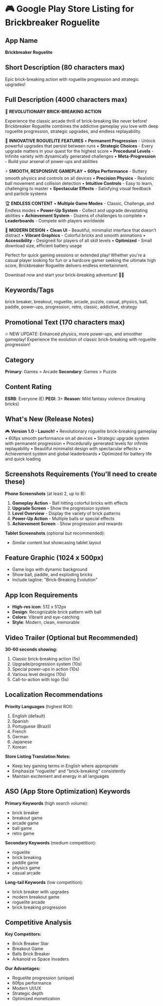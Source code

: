 # 🎮 Google Play Store Listing for Brickbreaker Roguelite

## App Name
**Brickbreaker Roguelite**

## Short Description (80 characters max)
Epic brick-breaking action with roguelite progression and strategic upgrades!

## Full Description (4000 characters max)

🚀 **REVOLUTIONARY BRICK-BREAKING ACTION**

Experience the classic arcade thrill of brick-breaking like never before! Brickbreaker Roguelite combines the addictive gameplay you love with deep roguelite progression, strategic upgrades, and endless replayability.

🎯 **INNOVATIVE ROGUELITE FEATURES**
• **Permanent Progression** - Unlock powerful upgrades that persist between runs
• **Strategic Choices** - Every upgrade matters in your quest for the highest score
• **Procedural Levels** - Infinite variety with dynamically generated challenges
• **Meta-Progression** - Build your arsenal of power-ups and abilities

⚡ **SMOOTH, RESPONSIVE GAMEPLAY**
• **60fps Performance** - Buttery smooth physics and controls on all devices
• **Precision Physics** - Realistic ball movement and collision detection
• **Intuitive Controls** - Easy to learn, challenging to master
• **Spectacular Effects** - Satisfying visual feedback and particle systems

🏆 **ENDLESS CONTENT**
• **Multiple Game Modes** - Classic, Challenge, and Endless modes
• **Power-Up System** - Collect and upgrade devastating abilities
• **Achievement System** - Dozens of challenges to complete
• **Leaderboards** - Compete with players worldwide

🎨 **MODERN DESIGN**
• **Clean UI** - Beautiful, minimalist interface that doesn't distract
• **Vibrant Graphics** - Colorful bricks and smooth animations
• **Accessibility** - Designed for players of all skill levels
• **Optimized** - Small download size, efficient battery usage

Perfect for quick gaming sessions or extended play! Whether you're a casual player looking for fun or a hardcore gamer seeking the ultimate high score, Brickbreaker Roguelite delivers endless entertainment.

Download now and start your brick-breaking adventure! 🧱💥

## Keywords/Tags
brick breaker, breakout, roguelite, arcade, puzzle, casual, physics, ball, paddle, power-ups, progression, retro, classic, addictive, strategy

## Promotional Text (170 characters max)
🔥 NEW UPDATE: Enhanced physics, more power-ups, and smoother gameplay! Experience the evolution of classic brick-breaking with roguelite progression!

## Category
**Primary**: Games > Arcade
**Secondary**: Games > Puzzle

## Content Rating
**ESRB**: Everyone (E)
**PEGI**: 3+
**Reason**: Mild fantasy violence (breaking bricks)

## What's New (Release Notes)
🎮 **Version 1.0 - Launch!**
• Revolutionary roguelite brick-breaking gameplay
• 60fps smooth performance on all devices
• Strategic upgrade system with permanent progression
• Procedurally generated levels for infinite replayability
• Beautiful minimalist design with spectacular effects
• Achievement system and global leaderboards
• Optimized for battery life and quick loading

## Screenshots Requirements (You'll need to create these)

**Phone Screenshots** (at least 2, up to 8):
1. **Gameplay Action** - Ball hitting colorful bricks with effects
2. **Upgrade Screen** - Show the progression system
3. **Level Overview** - Display the variety of brick patterns
4. **Power-Up Action** - Multiple balls or special effects
5. **Achievement Screen** - Show progression and rewards

**Tablet Screenshots** (optional but recommended):
- Similar content but showcasing tablet layout

## Feature Graphic (1024 x 500px)
- Game logo with dynamic background
- Show ball, paddle, and exploding bricks
- Include tagline: "Brick-Breaking Evolution"

## App Icon Requirements
- **High-res icon**: 512 x 512px
- **Design**: Recognizable brick pattern with ball
- **Colors**: Vibrant and eye-catching
- **Style**: Modern, clean, memorable

## Video Trailer (Optional but Recommended)
**30-60 seconds showing:**
1. Classic brick-breaking action (5s)
2. Upgrade/progression system (10s)
3. Special power-ups in action (10s)
4. Various level designs (10s)
5. Call-to-action with logo (5s)

## Localization Recommendations

**Priority Languages** (highest ROI):
1. English (default)
2. Spanish
3. Portuguese (Brazil)
4. French
5. German
6. Japanese
7. Korean

**Store Listing Translation Notes:**
- Keep key gaming terms in English where appropriate
- Emphasize "roguelite" and "brick-breaking" consistently
- Maintain excitement and energy in all languages

## ASO (App Store Optimization) Keywords

**Primary Keywords** (high search volume):
- brick breaker
- breakout game
- arcade game
- ball game
- retro game

**Secondary Keywords** (medium competition):
- roguelite
- brick breaking
- paddle game
- physics game
- casual arcade

**Long-tail Keywords** (low competition):
- brick breaker with upgrades
- modern breakout game
- roguelite arcade
- brick breaking progression

## Competitive Analysis

**Key Competitors:**
- Brick Breaker Star
- Breakout Game
- Balls Brick Breaker
- Arkanoid vs Space Invaders

**Our Advantages:**
- Roguelite progression (unique)
- 60fps performance
- Modern UI/UX
- Strategic depth
- Optimized monetization 